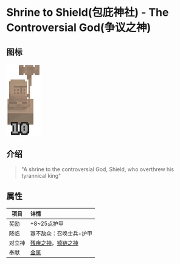 # Shrine to Shield(包庇神社) - The Controversial God(争议之神)

## 图标

![Shrine to Shield](assetes/shrines/Shield.png)

## 介绍

> "A shrine to the controversial God, Shield, who overthrew his tyrannical king"


## 属性

| 项目 | 详情 |
| --- | :---
| 奖励 | +8~25点护甲
| 降临 | 寡不敌众：召唤士兵+护甲
| 对立神 | [残疾之神](?file=005-神社/003-残疾之神 "残疾之神")，[锁链之神](?file=005-神社/004-锁链之神 "锁链之神")
| 奉献 | [金属]()

